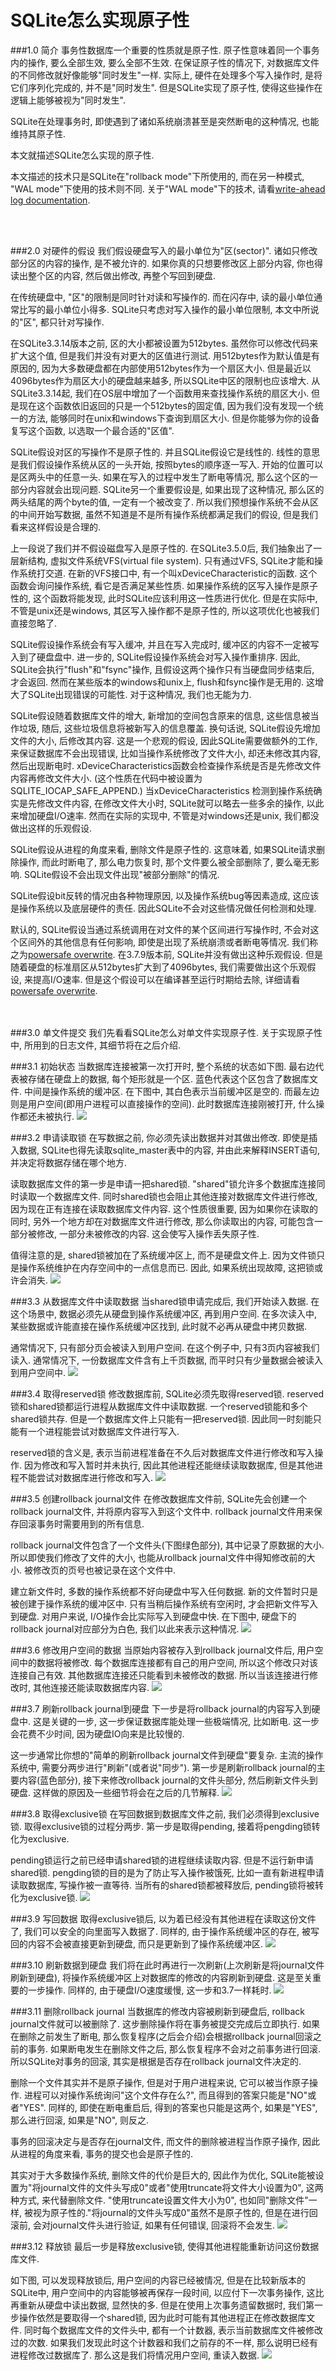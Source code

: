 <h1>SQLite怎么实现原子性</h1>
###1.0 简介
事务性数据库一个重要的性质就是原子性. 原子性意味着同一个事务内的操作, 要么全部生效, 要么全部不生效. 在保证原子性的情况下, 对数据库文件的不同修改就好像能够"同时发生"一样. 实际上, 硬件在处理多个写入操作时, 是将它们序列化完成的, 并不是"同时发生". 但是SQLite实现了原子性, 使得这些操作在逻辑上能够被视为"同时发生".

SQLite在处理事务时, 即使遇到了诸如系统崩溃甚至是突然断电的这种情况, 也能维持其原子性. 

本文就描述SQLite怎么实现的原子性. 

本文描述的技术只是SQLite在"rollback mode"下所使用的, 而在另一种模式, "WAL mode"下使用的技术则不同. 关于"WAL mode"下的技术, 请看[write-ahead log documentation](http://www.sqlite.org/wal.html).

<br><br>

###2.0 对硬件的假设
我们假设硬盘写入的最小单位为"区(sector)". 诸如只修改部分区的内容的操作, 是不被允许的. 如果你真的只想要修改区上部分内容, 你也得读出整个区的内容, 然后做出修改, 再整个写回到硬盘.

在传统硬盘中, "区"的限制是同时针对读和写操作的. 而在闪存中, 读的最小单位通常比写的最小单位小得多. SQLite只考虑对写入操作的最小单位限制, 本文中所说的"区", 都只针对写操作.

在SQLite3.3.14版本之前, 区的大小都被设置为512bytes. 虽然你可以修改代码来扩大这个值, 但是我们并没有对更大的区值进行测试. 用512bytes作为默认值是有原因的, 因为大多数硬盘都在内部使用512bytes作为一个扇区大小. 但是最近以4096bytes作为扇区大小的硬盘越来越多, 所以SQLite中区的限制也应该增大. 从SQLite3.3.14起, 我们在OS层中增加了一个函数用来查找操作系统的扇区大小. 但是现在这个函数依旧返回的只是一个512bytes的固定值, 因为我们没有发现一个统一的方法, 能够同时在unix和windows下查询到扇区大小. 但是你能够为你的设备复写这个函数, 以选取一个最合适的"区值".

SQLite假设对区的写操作不是原子性的. 并且SQLite假设它是线性的. 线性的意思是我们假设操作系统从区的一头开始, 按照bytes的顺序逐一写入. 开始的位置可以是区两头中的任意一头. 如果在写入的过程中发生了断电等情况, 那么这个区的一部分内容就会出现问题. SQLite另一个重要假设是, 如果出现了这种情况, 那么区的两头结尾的两个byte的值, 一定有一个被改变了. 所以我们预想操作系统不会从区的中间开始写数据, 虽然不知道是不是所有操作系统都满足我们的假设, 但是我们看来这样假设是合理的.

上一段说了我们并不假设磁盘写入是原子性的. 在SQLite3.5.0后, 我们抽象出了一层新结构, 虚拟文件系统VFS(virtual file system). 只有通过VFS, SQLite才能和操作系统打交道. 在新的VFS接口中, 有一个叫xDeviceCharacteristic的函数. 这个函数会询问操作系统, 看它是否满足某些性质. 如果操作系统的区写入操作是原子性的, 这个函数将能发现, 此时SQLite应该利用这一性质进行优化. 但是在实际中, 不管是unix还是windows, 其区写入操作都不是原子性的, 所以这项优化也被我们直接忽略了. 

SQLite假设操作系统会有写入缓冲, 并且在写入完成时, 缓冲区的内容不一定被写入到了硬盘盘中. 进一步的, SQLite假设操作系统会对写入操作重排序. 因此, SQLite会执行"flush"和"fsync"操作, 且假设这两个操作只有当硬盘同步结束后, 才会返回. 然而在某些版本的windows和unix上, flush和fsync操作是无用的. 这增大了SQLite出现错误的可能性. 对于这种情况, 我们也无能为力. 

SQLite假设随着数据库文件的增大, 新增加的空间包含原来的信息, 这些信息被当作垃圾, 随后, 这些垃圾信息将被新写入的信息覆盖. 换句话说, SQLite假设先增加文件的大小, 后修改其内容. 这是一个悲观的假设, 因此SQLite需要做额外的工作, 来保证数据库不会出现错误, 比如当操作系统修改了文件大小, 却还未修改其内容, 然后出现断电时. xDeviceCharacteristics函数会检查操作系统是否是先修改文件内容再修改文件大小. (这个性质在代码中被设置为SQLITE_IOCAP_SAFE_APPEND.) 当xDeviceCharacteristics 检测到操作系统确实是先修改文件内容, 在修改文件大小时, SQLite就可以略去一些多余的操作, 以此来增加硬盘I/O速率. 然而在实际的实现中, 不管是对windows还是unix, 我们都没做出这样的乐观假设.

SQLite假设从进程的角度来看, 删除文件是原子性的. 这意味着, 如果SQLite请求删除操作, 而此时断电了, 那么电力恢复时, 那个文件要么被全部删除了, 要么毫无影响. SQLite假设不会出现文件出现"被部分删除"的情况. 

SQLite假设bit反转的情况由各种物理原因, 以及操作系统bug等因素造成, 这应该是操作系统以及底层硬件的责任. 因此SQLite不会对这些情况做任何检测和处理.

默认的, SQLite假设当通过系统调用在对文件的某个区间进行写操作时, 不会对这个区间外的其他信息有任何影响, 即使是出现了系统崩溃或者断电等情况. 我们称之为[powersafe overwrite](http://www.sqlite.org/psow.html). 在3.7.9版本前, SQLite并没有做出这种乐观假设. 但是随着硬盘的标准扇区从512bytes扩大到了4096bytes, 我们需要做出这个乐观假设, 来提高I/O速率. 但是这个假设可以在编译甚至运行时期给去除, 详细请看[powersafe overwrite](http://www.sqlite.org/psow.html).

<br><br>
###3.0 单文件提交
我们先看看SQLite怎么对单文件实现原子性. 关于实现原子性中, 所用到的日志文件, 其细节将在之后介绍.

###3.1 初始状态
当数据库连接被第一次打开时, 整个系统的状态如下图. 最右边代表被存储在硬盘上的数据, 每个矩形就是一个区. 蓝色代表这个区包含了数据库文件. 中间是操作系统的缓冲区. 在下图中, 其白色表示当前缓冲区是空的. 而最左边则是用户空间(即用户进程可以直接操作的空间). 此时数据库连接刚被打开, 什么操作都还未被执行.
![](http://www.sqlite.org/images/ac/commit-0.gif)

###3.2 申请读取锁
在写数据之前, 你必须先读出数据并对其做出修改. 即使是插入数据, SQLite也得先读取sqlite_master表中的内容, 并由此来解释INSERT语句, 并决定将数据存储在哪个地方.

读取数据库文件的第一步是申请一把shared锁. "shared"锁允许多个数据库连接同时读取一个数据库文件. 同时shared锁也会阻止其他连接对数据库文件进行修改, 因为现在正有连接在读取数据库文件内容. 这个性质很重要, 因为如果你在读取的同时, 另外一个地方却在对数据库文件进行修改, 那么你读取出的内容, 可能包含一部分被修改, 一部分未被修改的内容. 这会使写入操作丢失原子性.

值得注意的是, shared锁被加在了系统缓冲区上, 而不是硬盘文件上. 因为文件锁只是操作系统维护在内存空间中的一点信息而已. 因此, 如果系统出现故障, 这把锁或许会消失. 
![](http://www.sqlite.org/images/ac/commit-1.gif)

###3.3 从数据库文件中读取数据
当shared锁申请完成后, 我们开始读入数据. 在这个场景中, 数据必须先从硬盘到操作系统缓冲区, 再到用户空间. 在多次读入中, 某些数据或许能直接在操作系统缓冲区找到, 此时就不必再从硬盘中拷贝数据.

通常情况下, 只有部分页会被读入到用户空间. 在这个例子中, 只有3页内容被我们读入. 通常情况下, 一份数据库文件含有上千页数据, 而平时只有少量数据会被读入到用户空间中.
![](http://www.sqlite.org/images/ac/commit-2.gif)

###3.4 取得reserved锁
修改数据库前, SQLite必须先取得reserved锁. reserved锁和shared锁都运行进程从数据库文件中读取数据. 一个reserved锁能和多个shared锁共存. 但是一个数据库文件上只能有一把reserved锁. 因此同一时刻能只能有一个进程能尝试对数据库文件进行写入.

reserved锁的含义是, 表示当前进程准备在不久后对数据库文件进行修改和写入操作. 因为修改和写入暂时并未执行, 因此其他进程还能继续读取数据库, 但是其他进程不能尝试对数据库进行修改和写入.
![](http://www.sqlite.org/images/ac/commit-3.gif)

###3.5 创建rollback journal文件
在修改数据库文件前, SQLite先会创建一个rollback journal文件, 并将原内容写入到这个文件中. rollback journal文件用来保存回滚事务时需要用到的所有信息. 

rollback journal文件包含了一个文件头(下图绿色部分), 其中记录了原数据的大小. 所以即使我们修改了文件的大小, 也能从rollback journal文件中得知修改前的大小. 被修改页的页号也被记录在这个文件中. 

建立新文件时, 多数的操作系统都不好向硬盘中写入任何数据. 新的文件暂时只是被创建于操作系统的缓冲区中. 只有当稍后操作系统有空闲时, 才会把新文件写入到硬盘. 对用户来说, I/O操作会比实际写入到硬盘中快. 在下图中, 硬盘下的rollback journal对应部分为白色, 我们以此来表示这种情况.
![](http://www.sqlite.org/images/ac/commit-4.gif)

###3.6 修改用户空间的数据
当原始内容被存入到rollback journal文件后, 用户空间中的数据将被修改. 每个数据库连接都有自己的用户空间, 所以这个修改只对该连接自己有效. 其他数据库连接还只能看到未被修改的数据. 所以当该连接进行修改时, 其他连接还能读取数据库内容. 
![](http://www.sqlite.org/images/ac/commit-5.gif)

###3.7 刷新rollback journal到硬盘
下一步是将rollback journal的内容写入到硬盘中. 这是关键的一步, 这一步保证数据库能处理一些极端情况, 比如断电. 这一步会花费不少时间, 因为硬盘IO向来是比较慢的.

这一步通常比你想的"简单的刷新rollback journal文件到硬盘"要复杂. 主流的操作系统中, 需要分两步进行"刷新"(或者说"同步"). 第一步是刷新rollback journal的主要内容(蓝色部分), 接下来修改rollback journal的文件头部分, 然后刷新文件头到硬盘. 这样做的原因及一些细节将会在之后的几节解释.
![](http://www.sqlite.org/images/ac/commit-6.gif)

###3.8 取得exclusive锁
在写回数据到数据库文件之前, 我们必须得到exclusive锁. 取得exclusive锁的过程分两步. 第一步是取得pending, 接着将pengding锁转化为exclusive.

pending锁运行之前已经申请shared锁的进程继续读取内容. 但是不运行新申请shared锁. pengding锁的目的是为了防止写入操作被饿死, 比如一直有新进程申请读取数据库, 写操作被一直等待. 当所有的shared锁都被释放后, pending锁将被转化为exclusive锁.
![](http://www.sqlite.org/images/ac/commit-7.gif)

###3.9 写回数据
取得exclusive锁后, 以为着已经没有其他进程在读取这份文件了, 我们可以安全的向里面写入数据了. 同样的, 由于操作系统缓冲区的存在, 被写回的内容不会被直接更新到硬盘, 而只是更新到了操作系统缓冲区. 
![](http://www.sqlite.org/images/ac/commit-8.gif)

###3.10 刷新数据到硬盘
我们将在此时再进行一次刷新(上次刷新是将journal文件刷新到硬盘), 将操作系统缓冲区上对数据库的修改的内容刷新到硬盘. 这是至关重要的一步操作. 同样的, 由于硬盘I/O速度缓慢, 这一步和3.7一样耗时.
![](http://www.sqlite.org/images/ac/commit-9.gif)

###3.11 删除rollback journal
当数据库的修改内容被刷新到硬盘后, rollback journal文件就可以被删除了. 这步删除操作将在事务被提交完成后立即执行. 如果在删除之前发生了断电, 那么恢复程序(之后会介绍)会根据rollback journal回滚之前的事务. 如果断电发生在删除文件之后, 那么恢复程序不会对之前事务进行回滚. 所以SQLite对事务的回滚, 其实是根据是否存在rollback journal文件决定的.

删除一个文件其实并不是原子操作, 但是对于用户进程来说, 它可以被当作原子操作. 进程可以对操作系统询问"这个文件存在么?", 而且得到的答案只能是"NO"或者"YES". 同样的, 即使在断电重启后, 得到的答案也只能是这两个, 如果是"YES", 那么进行回滚, 如果是"NO", 则反之.

事务的回滚决定与是否存在journal文件, 而文件的删除被进程当作原子操作, 因此从进程的角度来看, 事务的提交也会是原子性的.

其实对于大多数操作系统, 删除文件的代价是巨大的, 因此作为优化, SQLite能被设置为"将journal文件的文件头写成0"或者"使用truncate将文件大小设置为0", 这两种方式, 来代替删除文件. "使用truncate设置文件大小为0", 也如同"删除文件"一样, 被视为原子性的."将journal的文件头写成0"虽然不是原子性的, 但是在进行回滚前, 会对journal文件头进行验证, 如果有任何错误, 回滚将不会发生.
![](http://www.sqlite.org/images/ac/commit-A.gif)

###3.12 释放锁
最后一步是释放exclusive锁, 使得其他进程能重新访问这份数据库文件.

如下图, 可以发现释放锁后, 用户空间的内容已经被情况, 但是在比较新版本的SQLite中, 用户空间中的内容能够被再保存一段时间, 以应付下一次事务操作, 这比再重新从硬盘中读出数据, 显然快的多. 但是在使用上次事务遗留数据时, 我们第一步操作依然是要取得一个shared锁, 因为此时可能有其他进程正在修改数据库文件. 同时每个数据库文件的文件头中, 都有一个计数器, 表示当前数据库文件被修改过的次数. 如果我们发现此时这个计数器和我们之前存的不一样, 那么说明已经有进程修改过数据库了. 那么这是我们将情况用户空间, 重读入数据.
![](http://www.sqlite.org/images/ac/commit-B.gif)